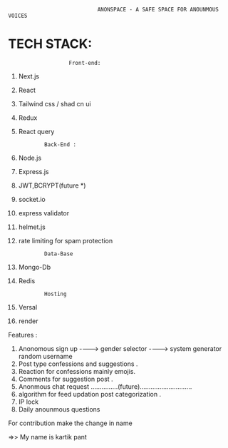 
			                	ANONSPACE - A SAFE SPACE FOR ANOUNMOUS VOICES 

#  TECH STACK: 


		               Front-end:
1.	Next.js
2.	React
3.	Tailwind css / shad cn ui
4.	Redux 
5.	React query


				Back-End : 
1.	Node.js
2.	Express.js
3.	JWT,BCRYPT(future *)
4.	socket.io
5.	express validator 
6.	helmet.js
7.	rate limiting for spam protection


				Data-Base
1.	Mongo-Db
2.	Redis

				Hosting 

1.	Versal
2.	render







Features : 

1.	Anonomous sign up ----> gender selector ----> system generator random username 
2.	Post type confessions and suggestions .
3.	Reaction for confessions  mainly emojis.
4.	Comments for suggestion post . 
5.	Anonmous chat request 
...............(future).............................
1.	algorithm for feed updation post categorization .
2.	IP lock 
3.	Daily anounmous questions 




For contribution make the  change in name

=>>  My name is kartik pant 






